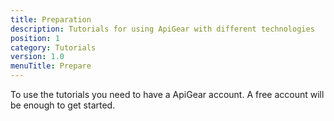 ```yaml
---
title: Preparation
description: Tutorials for using ApiGear with different technologies
position: 1
category: Tutorials
version: 1.0
menuTitle: Prepare
---
```


To use the tutorials you need to have a ApiGear account. A free account will be enough to get started.

